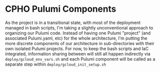 # CPHO Pulumi Components

As the project is in a transitional state, with most of the deployment managed in bash scripts, I'm taking a slightly unconventional approach to organizing our Pulumi code. Instead of having one Pulumi "project" (and associated Pulumi.yaml, etc) for the whole architecture, I'm putting the more discrete components of our architecture in sub-directories with their own isolated Pulumi projects. For now, to keep the bash scripts and IaC integrated, information sharing between will still all happen indirectly via `deploy/gcloud_env_vars.sh` and each Pulumi component will be called as a separate step within `deploy/gcloud_init_setup.sh` 
